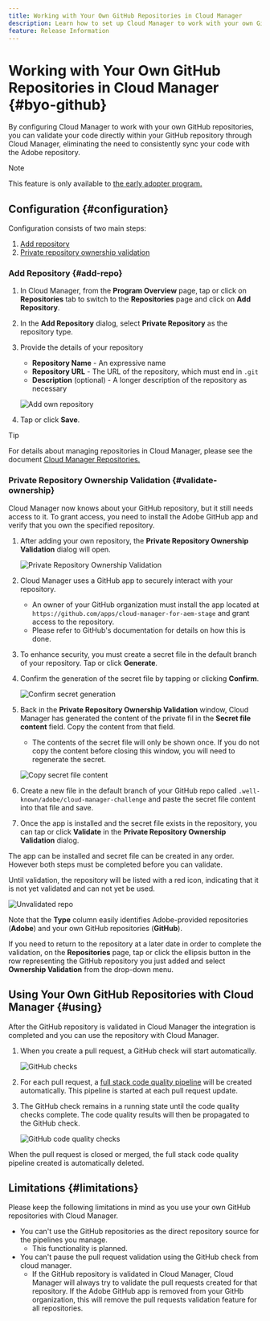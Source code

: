 ```yaml
---
title: Working with Your Own GitHub Repositories in Cloud Manager
description: Learn how to set up Cloud Manager to work with your own GitHub repositories.
feature: Release Information
---
```


# Working with Your Own GitHub Repositories in Cloud Manager {#byo-github}

By configuring Cloud Manager to work with your own GitHub repositories, you can validate your code directly within your GitHub repository through Cloud Manager, eliminating the need to consistently sync your code with the Adobe repository.

>[!NOTE]
>
>This feature is only available to [the early adopter program.](/help/release-notes/current.md#early-adoption)

## Configuration {#configuration}

Configuration consists of two main steps:

1. [Add repository](#add-repo)
1. [Private repository ownership validation](#validate-ownership)

### Add Repository {#add-repo}

1. In Cloud Manager, from the **Program Overview** page, tap or click on **Repositories** tab to switch to the **Repositories** page and click on **Add Repository**.

1. In the **Add Repository** dialog, select **Private Repository** as the repository type.

1. Provide the details of your repository

   * **Repository Name** - An expressive name
   * **Repository URL** - The URL of the repository, which must end in `.git`
   * **Description** (optional) - A longer description of the repository as necessary

   ![Add own repository](/help/assets/repositories/add-own-github.png)

1. Tap or click **Save**.

>[!TIP]
>
>For details about managing repositories in Cloud Manager, please see the document [Cloud Manager Repositories.](/help/managing-code/repositories.md)

### Private Repository Ownership Validation {#validate-ownership}

Cloud Manager now knows about your GitHub repository, but it still needs access to it. To grant access, you need to install the Adobe GitHub app and verify that you own the specified repository.

1. After adding your own repository, the **Private Repository Ownership Validation** dialog will open.

   ![Private Repository Ownership Validation](/help/assets/repositories/private-repo-validate.png)

1. Cloud Manager uses a GitHub app to securely interact with your repository.
   * An owner of your GitHub organization must install the app located at `https://github.com/apps/cloud-manager-for-aem-stage` and grant access to the repository.
   * Please refer to GitHub's documentation for details on how this is done.

1. To enhance security, you must create a secret file in the default branch of your repository. Tap or click **Generate**.

1. Confirm the generation of the secret file by tapping or clicking **Confirm**.

    ![Confirm secret generation](/help/assets/repositories/confirm-generation.png)

1. Back in the **Private Repository Ownership Validation** window, Cloud Manager has generated the content of the private fil in the **Secret file content** field. Copy the content from that field.

    * The contents of the secret file will only be shown once. If you do not copy the content before closing this window, you will need to regenerate the secret.

    ![Copy secret file content](/help/assets/repositories/new-secret.png)

1. Create a new file in the default branch of your GitHub repo called `.well-known/adobe/cloud-manager-challenge` and paste the secret file content into that file and save.

1. Once the app is installed and the secret file exists in the repository, you can tap or click **Validate** in the **Private Repository Ownership Validation** dialog.

The app can be installed and secret file can be created in any order. However both steps must be completed before you can validate.

Until validation, the repository will be listed with a red icon, indicating that it is not yet validated and can not yet be used.

![Unvalidated repo](/help/assets/repositories/unvalidated-repo.png)

Note that the **Type** column easily identifies Adobe-provided repositories (**Adobe**) and your own GitHub repositories (**GitHub**).

If you need to return to the repository at a later date in order to complete the validation, on the **Repositories** page, tap or click the ellipsis button in the row representing the GitHub repository you just added and select **Ownership Validation** from the drop-down menu.

## Using Your Own GitHub Repositories with Cloud Manager {#using}

After the GitHub repository is validated in Cloud Manager the integration is completed and you can use the repository with Cloud Manager.

1. When you create a pull request, a GitHub check will start automatically.

    ![GitHub checks](/help/assets/repositories/github-checks.png)

1. For each pull request, a [full stack code quality pipeline](/help/using/managing-pipelines.md) will be created automatically. This pipeline is started at each pull request update.

1. The GitHub check remains in a running state until the code quality checks complete. The code quality results will then be propagated to the GitHub check.

    ![GitHub code quality checks](/help/assets/repositories/github-code-quality.png)

When the pull request is closed or merged, the full stack code quality pipeline created is automatically deleted.

## Limitations {#limitations}

Please keep the following limitations in mind as you use your own GitHub repositories with Cloud Manager.

* You can't use the GitHub repositories as the direct repository source for the pipelines you manage.
  * This functionality is planned.
* You can't pause the pull request validation using the GitHub check from cloud manager.
  * If the GitHub repository is validated in Cloud Manager, Cloud Manager will always try to validate the pull requests created for that repository.
If the Adobe GitHub app is removed from your GitHb organization, this will remove the pull requests validation feature for all repositories.
